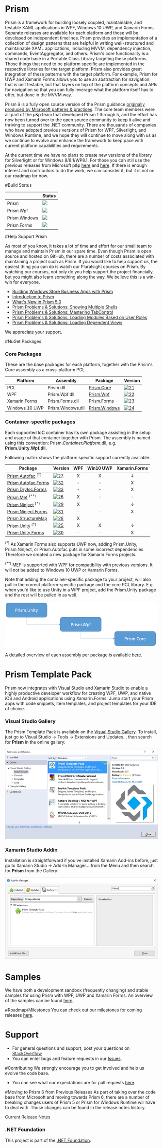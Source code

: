 ﻿# Prism
Prism is a framework for building loosely coupled, maintainable, and testable XAML applications in WPF, Windows 10 UWP, and Xamarin Forms. Separate releases are available for each platform and those will be developed on independent timelines. Prism provides an implementation of a collection of design patterns that are helpful in writing well-structured and maintainable XAML applications, including MVVM, dependency injection, commands, EventAggregator, and others. Prism's core functionality is a shared code base in a Portable Class Library targeting these platforms. Those things that need to be platform specific are implemented in the respective libraries for the target platform. Prism also provides great integration of these patterns with the target platform. For example, Prism for UWP and Xamarin Forms allows you to use an abstraction for navigation that is unit testable, but that layers on top of the platform concepts and APIs for navigation so that you can fully leverage what the platform itself has to offer, but done in the MVVM way.

Prism 6 is a fully open source version of the Prism guidance [originally produced by Microsoft patterns & practices](http://blogs.msdn.com/b/dotnet/archive/2015/03/19/prism-grows-up.aspx). The core team members were all part of the p&p team that developed Prism 1 through 5, and the effort has now been turned over to the open source community to keep it alive and thriving to support the .NET community. There are thousands of companies who have adopted previous versions of Prism for WPF, Silverlight, and Windows Runtime, and we hope they will continue to move along with us as we continue to evolve and enhance the framework to keep pace with current platform capabilities and requirements.

At the current time we have no plans to create new versions of the library for Silverlight or for Windows 8/8.1/WP8.1. For those you can still use the previous releases from Microsoft p&p [here](https://msdn.microsoft.com/en-us/library/Gg430869%28v=PandP.40%29.aspx) and [here](http://prismwindowsruntime.codeplex.com/). If there is enough interest and contributors to do the work, we can consider it, but it is not on our roadmap for now.

#Build Status

|          | Status |
| -------- | ------ |
| Prism | <img src="https://ci.appveyor.com/api/projects/status/pn4fcaghmlwueu52/branch/master?svg=true"/> |
| Prism.Wpf | <img src="https://ci.appveyor.com/api/projects/status/4lt3n2wf5m2efms7/branch/master?svg=true" /> |
| Prism.Windows | <img src="https://ci.appveyor.com/api/projects/status/j04r6a45fi2f9pv4/branch/master?svg=true" /> |
| Prism.Forms | <img src="https://ci.appveyor.com/api/projects/status/6ly53jgvwx62bm9u/branch/master?svg=true" /> |

#Help Support Prism

As most of you know, it takes a lot of time and effort for our small team to manage and maintain Prism in our spare time.  Even though Prism is open source and hosted on GitHub, there are a number of costs associated with maintaining a project such as Prism.  If you would like to help support us, the easiest thing you can do is watch our Pluralsight courses on Prism.  By watching our courses, not only do you help support the project financially, but you might also learn something along the way.  We believe this is a win-win for everyone.

* [Building Windows Store Business Apps with Prism](https://app.pluralsight.com/library/courses/building-windows-store-business-applications-prism/table-of-contents)
* [Introduction to Prism](https://app.pluralsight.com/library/courses/prism-introduction/table-of-contents)
* [What's New in Prism 5.0](https://app.pluralsight.com/library/courses/prism-50-whats-new/table-of-contents)
* [Prism Problems & Solutions: Showing Multiple Shells](https://app.pluralsight.com/library/courses/prism-showing-multiple-shells/table-of-contents)
* [Prism Problems & Solutions: Mastering TabControl](https://app.pluralsight.com/library/courses/prism-mastering-tabcontrol/table-of-contents)
* [Prism Problems & Solutions: Loading Modules Based on User Roles](https://app.pluralsight.com/library/courses/prism-loading-modules-user-roles/table-of-contents)
* [Prism Problems & Solutions: Loading Dependent Views](https://app.pluralsight.com/library/courses/prism-problems-solutions/table-of-contents)

We appreciate your support.

#NuGet Packages
### Core Packages

These are the base packages for each platform, together with the Prism's Core assembly as a cross-platform PCL.

| Platform | Assembly | Package | Version |
| -------- | -------- | ------- | ------- |
| PCL | Prism.dll | [Prism.Core][1] | [![21]][1] |
| WPF | Prism.Wpf.dll | [Prism.Wpf][2] | [![22]][2] |
| Xamarin.Forms | Prism.Forms.dll | [Prism.Forms][3] | [![23]][3] |
| Windows 10 UWP | Prism.Windows.dll | [Prism.Windows][4] | [![24]][4] |

### Container-specific packages

Each supported IoC container has its own package assisting in the setup and usage of that container together with Prism. The assembly is named using this convention: Prism.*Container.Platform*.dll, e.g. **Prism.Unity.Wpf.dll**. 

Following matrix shows the platform specific support currently available.

| Package                | Version    | WPF | Win10 UWP | Xamarin.Forms |
|------------------------|------------|:---:|:---:|:---:|
| [Prism.Autofac][7] <sup>(*)</sup>  | [![27]][7] |  X  |  X  |  &darr;  |
| [Prism.Autofac.Forms][12]   | [![32]][12] |  -  |  -  |  X  |
| [Prism.DryIoc.Forms][13]   | [![33]][13] |  -  |  -  |  X  |
| [Prism.Mef][6]  <sup>(**)</sup> | [![26]][6] |  X  | - | - |
| [Prism.Ninject][9] <sup>(*)</sup>   | [![29]][9] |  X  |     |  &darr;  |
| [Prism.Ninject.Forms][11]| [![31]][11]|  -  |  -  |  X  |
| [Prism.StructureMap][8]| [![28]][8] |  X  |     |     |
| [Prism.Unity][5] <sup>(*)</sup>  | [![25]][5] |  X  |  X  |  &darr;  |
| [Prism.Unity.Forms][10]| [![30]][10]|  -  |  -  |  X  |


<sup>(*)</sup> As Xamarin Forms also supports UWP now, adding Prism.Unity, Prism.Ninject, or Prism.Autofac puts in some incorrect dependencies. Therefore we created a new package for Xamarin Forms projects. 

<sup>(**)</sup> MEF is supported with WPF for compatibility with previous versions. It will not be added to Windows 10 UWP or Xamarin Forms.

Note that adding the container-specific package to your project, will also pull in the correct platform-specific package and the core PCL library. E.g. when you'd like to use Unity in a WPF project, add the Prism.Unity package and the rest will be pulled in as well.

![NuGet package tree](Documentation/images/NuGetPackageTree.png)

A detailed overview of each assembly per package is available [here](Documentation/DownloadandSetupPrism.md#overview-of-assemblies).

# Prism Template Pack
Prism now integrates with Visual Studio and Xamarin Studio to enable a highly productive developer workflow for creating WPF, UWP, and native iOS and Android applications using Xamarin.Forms.  Jump start your Prism apps with code snippets, item templates, and project templates for your IDE of choice.

### Visual Studio Gallery
The Prism Template Pack is available on the [Visual Studio Gallery](https://visualstudiogallery.msdn.microsoft.com/e7b6bde2-ba59-43dd-9d14-58409940ffa0).  To install, just go to Visual Studio -> Tools -> Extensions and Updates... then search for **Prism** in the online gallery:

![Visual Studio Gallery](Documentation/images/prism-visual-studio-gallery.jpg)

### Xamarin Studio Addin
Installation is straightforward if you've installed Xamarin Add-ins before, just go to  Xamarin Studio -> Add-In Manager...  from the Menu and then search for  **Prism**  from the Gallery:

![Xamarin Studio Addin Manager](Documentation/images/prism-xamarin-studio-addin-manager.jpg)

# Samples
We have both a development sandbox (frequently changing) and stable samples for using Prism with WPF, UWP and Xamarin Forms. An overview of the samples can be found [here](Sandbox/README.md).

#Roadmap/Milestones
You can check out our milestones for coming releases [here](https://github.com/PrismLibrary/Prism/milestones).

# Support
- For general questions and support, post your questions on [StackOverflow](http://stackoverflow.com/questions/tagged/prism)
- You can enter bugs and feature requests in our [Issues](https://github.com/PrismLibrary/Prism/issues).

#Contributing
We strongly encourage you to get involved and help us evolve the code base. 
- You can see what our expectations are for pull requests [here](https://github.com/PrismLibrary/Prism/blob/master/.github/CONTRIBUTING.md).

#Moving to Prism 6 from Previous Releases
As part of taking over the code base from Microsoft and moving towards Prism 6, there are a number of breaking changes users of Prism 5 or Prism for Windows Runtime will have to deal with. Those changes can be found in the release notes history.

[Current Release Notes](https://github.com/PrismLibrary/Prism/wiki/Release-Notes-6.2.0)

### .NET Foundation

This project is part of the [.NET Foundation](http://www.dotnetfoundation.org/projects).


[1]: https://www.nuget.org/packages/Prism.Core/
[2]: https://www.nuget.org/packages/Prism.Wpf/
[3]: https://www.nuget.org/packages/Prism.Forms/
[4]: https://www.nuget.org/packages/Prism.Windows/
[5]: https://www.nuget.org/packages/Prism.Unity/
[6]: https://www.nuget.org/packages/Prism.Mef/
[7]: https://www.nuget.org/packages/Prism.Autofac/
[8]: https://www.nuget.org/packages/Prism.StructureMap/
[9]: https://www.nuget.org/packages/Prism.Ninject/
[10]: https://www.nuget.org/packages/Prism.Unity.Forms/
[11]: https://www.nuget.org/packages/Prism.Ninject.Forms/
[12]: https://www.nuget.org/packages/Prism.Autofac.Forms/
[13]: https://www.nuget.org/packages/Prism.DryIoc.Forms/

[21]: https://img.shields.io/nuget/vpre/Prism.Core.svg
[22]: https://img.shields.io/nuget/vpre/Prism.Wpf.svg
[23]: https://img.shields.io/nuget/vpre/Prism.Forms.svg
[24]: https://img.shields.io/nuget/vpre/Prism.Windows.svg
[25]: https://img.shields.io/nuget/vpre/Prism.Unity.svg
[26]: https://img.shields.io/nuget/vpre/Prism.Mef.svg
[27]: https://img.shields.io/nuget/vpre/Prism.Autofac.svg
[28]: https://img.shields.io/nuget/vpre/Prism.StructureMap.svg
[29]: https://img.shields.io/nuget/vpre/Prism.Ninject.svg
[30]: https://img.shields.io/nuget/vpre/Prism.Unity.Forms.svg
[31]: https://img.shields.io/nuget/vpre/Prism.Ninject.Forms.svg
[32]: https://img.shields.io/nuget/vpre/Prism.Autofac.Forms.svg
[33]: https://img.shields.io/nuget/vpre/Prism.DryIoc.Forms.svg
